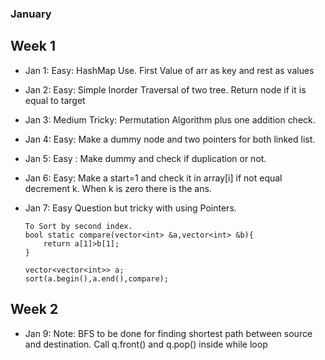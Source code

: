 ### January

## Week 1

* Jan 1: Easy: HashMap Use. First Value of arr as key and rest as values
* Jan 2: Easy: Simple Inorder Traversal of two tree. Return node if it is equal to target 
* Jan 3: Medium Tricky: Permutation Algorithm plus one addition check.
* Jan 4: Easy: Make a dummy node and two pointers for both linked list.
* Jan 5: Easy : Make dummy and check if duplication or not. 
* Jan 6: Easy: Make a start=1 and check it in array[i] if not equal decrement k. When k is zero there is the ans.
* Jan 7: Easy Question but tricky with using Pointers. 

    ``` 
    To Sort by second index.
    bool static compare(vector<int> &a,vector<int> &b){
        return a[1]>b[1];
    }

    vector<vector<int>> a;
    sort(a.begin(),a.end(),compare);
    
    ```
 
 ## Week 2

 * Jan 9: Note: BFS to be done for finding shortest path between source and destination. Call q.front() and q.pop() inside while loop